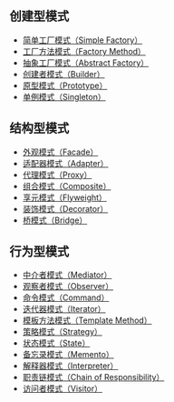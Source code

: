 ## 创建型模式

* [简单工厂模式（Simple Factory）]()
* [工厂方法模式（Factory Method）]()
* [抽象工厂模式（Abstract Factory）]()
* [创建者模式（Builder）]()
* [原型模式（Prototype）]()
* [单例模式（Singleton）]()

## 结构型模式

* [外观模式（Facade）](https://github.com/friendlyhank/designs-java/tree/master/src/main/java/com/hank/facade)
* [适配器模式（Adapter）](https://github.com/friendlyhank/designs-java/tree/master/src/main/java/com/hank/adapter)
* [代理模式（Proxy）]()
* [组合模式（Composite）]()
* [享元模式（Flyweight）]()
* [装饰模式（Decorator）](https://github.com/friendlyhank/designs-java/tree/master/src/main/java/com/hank/decorator)
* [桥模式（Bridge）]()

## 行为型模式

* [中介者模式（Mediator）]()
* [观察者模式（Observer）](https://github.com/friendlyhank/designs-go/tree/master/observer)
* [命令模式（Command）](https://github.com/friendlyhank/designs-java/tree/master/src/main/java/com/hank/command)
* [迭代器模式（Iterator）](https://github.com/friendlyhank/designs-java/tree/master/src/main/java/com/hank/iterator)
* [模板方法模式（Template Method）]()
* [策略模式（Strategy）](https://github.com/friendlyhank/designs-java/tree/master/src/main/java/com/hank/strategy)
* [状态模式（State）]()
* [备忘录模式（Memento）]()
* [解释器模式（Interpreter）]()
* [职责链模式（Chain of Responsibility）]()
* [访问者模式（Visitor）]()